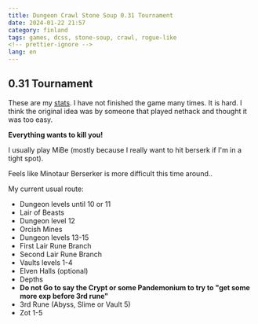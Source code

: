 ```yaml
---
title: Dungeon Crawl Stone Soup 0.31 Tournament
date: 2024-01-22 21:57
category: finland
tags: games, dcss, stone-soup, crawl, rogue-like
<!-- prettier-ignore -->
lang: en
---
```


## 0.31 Tournament

These are my
[stats](https://crawl.develz.org/tournament/0.31/players/martbhell.html). I have
not finished the game many times. It is hard. I think the original idea was by
someone that played nethack and thought it was too easy.

**Everything wants to kill you!**

I usually play MiBe (mostly because I really want to hit berserk if I'm in a
tight spot).

Feels like Minotaur Berserker is more difficult this time around..

My current usual route:

- Dungeon levels until 10 or 11
- Lair of Beasts
- Dungeon level 12
- Orcish Mines
- Dungeon levels 13-15
- First Lair Rune Branch
- Second Lair Rune Branch
- Vaults levels 1-4
- Elven Halls (optional)
- Depths
- **Do not Go to say the Crypt or some Pandemonium to try to "get some more exp
  before 3rd rune"**
- 3rd Rune (Abyss, Slime or Vault 5)
- Zot 1-5

